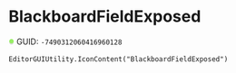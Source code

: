 # BlackboardFieldExposed
![](/img/BlackboardFieldExposed.png)
GUID: `-7490312060416960128`
```
EditorGUIUtility.IconContent("BlackboardFieldExposed")
```
